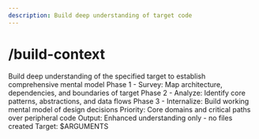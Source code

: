 ```yaml
---
description: Build deep understanding of target code
---
```


# /build-context

<instructions>
Build deep understanding of the specified target to establish comprehensive mental model
</instructions>

<approach>
Phase 1 - Survey: Map architecture, dependencies, and boundaries of target
Phase 2 - Analyze: Identify core patterns, abstractions, and data flows
Phase 3 - Internalize: Build working mental model of design decisions
Priority: Core domains and critical paths over peripheral code
Output: Enhanced understanding only - no files created
</approach>

<context>
Target: $ARGUMENTS
</context>